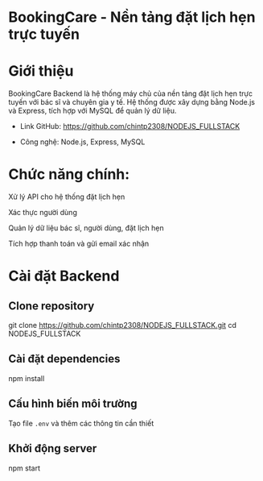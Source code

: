 # BookingCare - Nền tảng đặt lịch hẹn trực tuyến

# Giới thiệu

BookingCare Backend là hệ thống máy chủ của nền tảng đặt lịch hẹn trực tuyến với bác sĩ và chuyên gia y tế. Hệ thống được xây dựng bằng Node.js và Express, tích hợp với MySQL để quản lý dữ liệu.

- Link GitHub: https://github.com/chintp2308/NODEJS_FULLSTACK

- Công nghệ: Node.js, Express, MySQL

# Chức năng chính:

Xử lý API cho hệ thống đặt lịch hẹn

Xác thực người dùng 

Quản lý dữ liệu bác sĩ, người dùng, đặt lịch hẹn

Tích hợp thanh toán và gửi email xác nhận

# Cài đặt Backend

## Clone repository
git clone https://github.com/chintp2308/NODEJS_FULLSTACK.git
cd NODEJS_FULLSTACK

## Cài đặt dependencies
npm install

## Cấu hình biến môi trường
Tạo file `.env` và thêm các thông tin cần thiết

## Khởi động server
npm start



